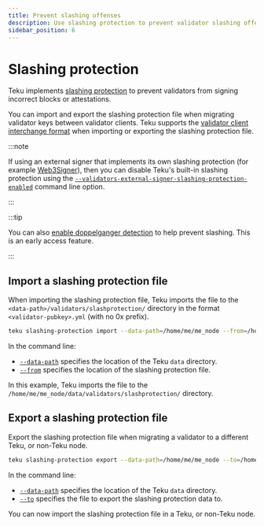 ```yaml
---
title: Prevent slashing offenses
description: Use slashing protection to prevent validator slashing offenses.
sidebar_position: 6
---
```


# Slashing protection

Teku implements [slashing protection] to prevent validators from signing incorrect blocks or attestations.

You can import and export the slashing protection file when migrating validator keys between validator clients. Teku supports the [validator client interchange format] when importing or exporting the slashing protection file.

:::note

If using an external signer that implements its own slashing protection (for example [Web3Signer]), then you can disable Teku's built-in slashing protection using the [`--validators-external-signer-slashing-protection-enabled`](../reference/cli/index.md#validators-external-signer-slashing-protection-enabled) command line option.

:::

:::tip

You can also [enable doppelganger detection](doppelganger-detection.md) to help prevent slashing. This is an early access feature.

:::

## Import a slashing protection file

When importing the slashing protection file, Teku imports the file to the `<data-path>/validators/slashprotection/` directory in the format `<validator-pubkey>.yml` (with no 0x prefix).

```bash title="Example"
teku slashing-protection import --data-path=/home/me/me_node --from=/home/slash/slashing-interchange-format.json
```

In the command line:

- [`--data-path`](../reference/cli/subcommands/slashing-protection.md#data-path) specifies the location of the Teku `data` directory.
- [`--from`](../reference/cli/subcommands/slashing-protection.md#from) specifies the location of the slashing protection file.

In this example, Teku imports the file to the `/home/me/me_node/data/validators/slashprotection/` directory.

## Export a slashing protection file

Export the slashing protection file when migrating a validator to a different Teku, or non-Teku node.

```bash title="Example"
teku slashing-protection export --data-path=/home/me/me_node --to=/home/slash/slashing-interchange-format-minimal.json
```

In the command line:

- [`--data-path`](../reference/cli/subcommands/slashing-protection.md#data-path_1) specifies the location of the Teku `data` directory.
- [`--to`](../reference/cli/subcommands/slashing-protection.md#to) specifies the file to export the slashing protection data to.

You can now import the slashing protection file in a Teku, or non-Teku node.

<!--links -->

[slashing protection]: ../concepts/slashing-protection.md
[data path directory when starting Teku]: ../reference/cli/index.md#data-path
[validator client interchange format]: https://eips.ethereum.org/EIPS/eip-3076
[Web3Signer]: https://docs.web3signer.consensys.net/en/latest/
